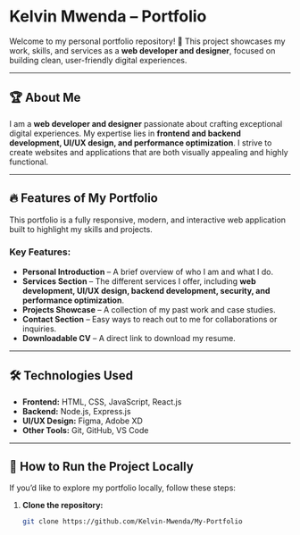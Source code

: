 # Kelvin Mwenda – Portfolio  

Welcome to my personal portfolio repository! 🚀 This project showcases my work, skills, and services as a **web developer and designer**, focused on building clean, user-friendly digital experiences.  

---

## 🏆 About Me  

I am a **web developer and designer** passionate about crafting exceptional digital experiences. My expertise lies in **frontend and backend development, UI/UX design, and performance optimization**. I strive to create websites and applications that are both visually appealing and highly functional.  

---

## 🔥 Features of My Portfolio  

This portfolio is a fully responsive, modern, and interactive web application built to highlight my skills and projects.  

### Key Features:  
- **Personal Introduction** – A brief overview of who I am and what I do.  
- **Services Section** – The different services I offer, including **web development, UI/UX design, backend development, security, and performance optimization**.  
- **Projects Showcase** – A collection of my past work and case studies.  
- **Contact Section** – Easy ways to reach out to me for collaborations or inquiries.  
- **Downloadable CV** – A direct link to download my resume.  

---

## 🛠️ Technologies Used  

- **Frontend:** HTML, CSS, JavaScript, React.js  
- **Backend:** Node.js, Express.js  
- **UI/UX Design:** Figma, Adobe XD  
- **Other Tools:** Git, GitHub, VS Code  

---

## 🚀 How to Run the Project Locally  

If you’d like to explore my portfolio locally, follow these steps:  

1. **Clone the repository:**  
   ```bash
   git clone https://github.com/Kelvin-Mwenda/My-Portfolio
